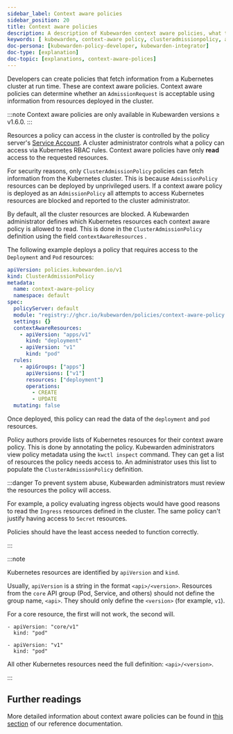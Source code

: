 ```yaml
---
sidebar_label: Context aware policies
sidebar_position: 20
title: Context aware policies
description: A description of Kubewarden context aware policies, what they are and how they are useful.
keywords: [ kubewarden, context-aware policy, clusteradmissionpolicy, admissionpolicy, admissionrequest, cluster administrator]
doc-persona: [kubewarden-policy-developer, kubewarden-integrator]
doc-type: [explanation]
doc-topic: [explanations, context-aware-polices]
---
```


Developers can create policies that fetch information from a Kubernetes cluster at run time.
These are context aware policies.
Context aware policies can determine whether an `AdmissionRequest` is acceptable using information from resources deployed in the cluster.

:::note
Context aware policies are only available in Kubewarden versions ≥ v1.6.0.
:::

Resources a policy can access in the cluster is controlled by the policy server's [Service Account](https://kubernetes.io/docs/concepts/security/service-accounts/).
A cluster administrator controls what a policy can access via Kubernetes RBAC rules.
Context aware policies have only **read** access to the requested resources.

For security reasons, only `ClusterAdmissionPolicy` policies can fetch information from the Kubernetes cluster.
This is because `AdmissionPolicy` resources can be deployed by unprivileged users.
If a context aware policy is deployed as an `AdmissionPolicy` all attempts to access Kubernetes resources are blocked and reported to the cluster administrator.

By default, all the cluster resources are blocked.
A Kubewarden administrator defines which Kubernetes resources each context aware policy is allowed to read.
This is done in the `ClusterAdmissionPolicy` definition using the field `contextAwareResources` .

The following example deploys a policy that requires access to the `Deployment` and `Pod` resources:

```yaml
apiVersion: policies.kubewarden.io/v1
kind: ClusterAdmissionPolicy
metadata:
  name: context-aware-policy
  namespace: default
spec:
  policyServer: default
  module: "registry://ghcr.io/kubewarden/policies/context-aware-policy:v1.0.0"
  settings: {}
  contextAwareResources:
    - apiVersion: "apps/v1"
      kind: "deployment"
    - apiVersion: "v1"
      kind: "pod"
  rules:
    - apiGroups: ["apps"]
      apiVersions: ["v1"]
      resources: ["deployment"]
      operations:
        - CREATE
        - UPDATE
  mutating: false
```

Once deployed, this policy can read the data of the `deployment` and `pod` resources.

Policy authors provide lists of Kubernetes resources for their context aware policy.
This is done by annotating the policy.
Kubewarden administrators view policy metadata using the `kwctl inspect` command.
They can get a list of resources the policy needs access to.
An administrator uses this list to populate the `ClusterAdmissionPolicy` definition.

:::danger
To prevent system abuse, Kubewarden administrators must review the resources the policy will access.

For example, a policy evaluating ingress objects would have good reasons to read the `Ingress` resources defined in the cluster.
The same policy can't justify having access to `Secret` resources.

Policies should have the least access needed to function correctly.

:::

:::note

Kubernetes resources are identified by `apiVersion` and `kind`.

Usually, `apiVersion` is a string in the format `<api>/<version>`.
Resources from the `core` API group (Pod, Service, and others) should not define the group name, `<api>`.
They should only define the `<version>` (for example, `v1`).

For a core resource, the first will not work, the second will.

```console
- apiVersion: "core/v1"
  kind: "pod"
```

```console
- apiVersion: "v1"
  kind: "pod"
```

All other Kubernetes resources need the full definition: `<api>/<version>`.

:::

## Further readings

More detailed information about context aware policies can be found in [this section](../reference/spec/05-context-aware-policies.md)
of our reference documentation.
